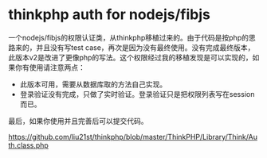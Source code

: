# thinkphp auth for nodejs/fibjs 
一个nodejs/fibjs的权限认证类，从thinkphp移植过来的。由于代码是按php的思路来的，并且没有写test case，再次是因为没有最终使用。没有完成最终版本，此版本v2是改进了更像php的写法。这个权限经过我的移植发现是可以实现的，如果你有使用请注意两点：

- 此版本可用，需要从数据库取的方法自己实现。
- 登录验证没有完成，只做了实时验证。登录验证只是把权限列表写在session而已。

最后，如果你使用并且完善后可以提交代码。

https://github.com/liu21st/thinkphp/blob/master/ThinkPHP/Library/Think/Auth.class.php